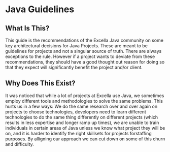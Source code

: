 # Java Guidelines

## What Is This?

This guide is the recommendations of the Excella Java community on some key architectural decisions for Java
Projects. These are meant to be guidelines for projects and not a singular source of truth. There are always exceptions to
the rule. However if a project wants to deviate from these recommendations, they should have a good thought out reason for doing so that they expect will significantly benefit the project and/or client.

## Why Does This Exist?

It was noticed that while a lot of projects at Excella use Java, we sometimes employ different tools and methodologies to solve the same problems. This hurts us in a few ways: We do the same research over and over again on projects to choose technologies, developers need to learn different technologies to do the same thing differently on different projects (which results in less expertise and longer ramp up times), we are unable to train individuals in certain areas of Java unless we know what project they will be on, and it is harder to identify the right skillsets for projects forstaffing purposes. By alligning our approach we can cut down on some of this churn and difficulty.
